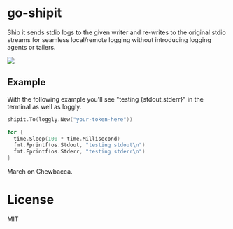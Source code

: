 
# go-shipit

 Ship it sends stdio logs to the given writer and re-writes to
 the original stdio streams for seamless local/remote logging
 without introducing logging agents or tailers.

 ![](http://1.bp.blogspot.com/_v0neUj-VDa4/TFBEbqFQcII/AAAAAAAAFBU/E8kPNmF1h1E/s640/squirrelbacca-thumb.jpg)

## Example

  With the following example you'll see "testing {stdout,stderr}" in the terminal as well as loggly.

```go
shipit.To(loggly.New("your-token-here"))

for {
  time.Sleep(100 * time.Millisecond)
  fmt.Fprintf(os.Stdout, "testing stdout\n")
  fmt.Fprintf(os.Stderr, "testing stderr\n")
}
```

  March on Chewbacca.

# License

 MIT